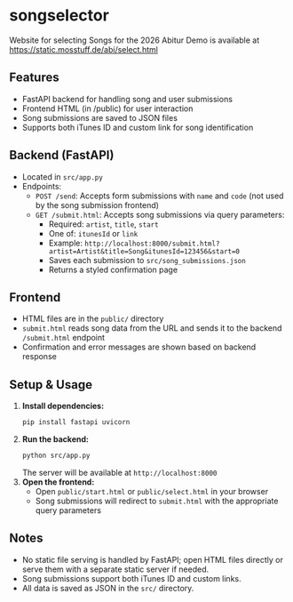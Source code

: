 # songselector

Website for selecting Songs for the 2026 Abitur
Demo is available at https://static.mosstuff.de/abi/select.html
## Features
- FastAPI backend for handling song and user submissions
- Frontend HTML (in /public) for user interaction
- Song submissions are saved to JSON files
- Supports both iTunes ID and custom link for song identification

## Backend (FastAPI)
- Located in `src/app.py`
- Endpoints:
  - `POST /send`: Accepts form submissions with `name` and `code` (not used by the song submission frontend)
  - `GET /submit.html`: Accepts song submissions via query parameters:
    - Required: `artist`, `title`, `start`
    - One of: `itunesId` or `link`
    - Example: `http://localhost:8000/submit.html?artist=Artist&title=Song&itunesId=123456&start=0`
    - Saves each submission to `src/song_submissions.json`
    - Returns a styled confirmation page

## Frontend
- HTML files are in the `public/` directory
- `submit.html` reads song data from the URL and sends it to the backend `/submit.html` endpoint
- Confirmation and error messages are shown based on backend response

## Setup & Usage
1. **Install dependencies:**
   ```bash
   pip install fastapi uvicorn
   ```
2. **Run the backend:**
   ```bash
   python src/app.py
   ```
   The server will be available at `http://localhost:8000`
3. **Open the frontend:**
   - Open `public/start.html` or `public/select.html` in your browser
   - Song submissions will redirect to `submit.html` with the appropriate query parameters

## Notes
- No static file serving is handled by FastAPI; open HTML files directly or serve them with a separate static server if needed.
- Song submissions support both iTunes ID and custom links.
- All data is saved as JSON in the `src/` directory.

